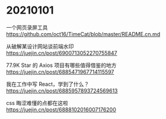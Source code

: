 # 20210101

一个网页录屏工具<br>
https://github.com/oct16/TimeCat/blob/master/README.cn.md

从破解某设计网站谈前端水印<br>
https://juejin.cn/post/6900713052270755847

77.9K Star 的 Axios 项目有哪些值得借鉴的地方<br>
https://juejin.cn/post/6885471967714115597

我在工作中写 React，学到了什么？<br>
https://juejin.cn/post/6885957893724569613

css 晦涩难懂的点都在这啦<br>
https://juejin.cn/post/6888102016007176200
